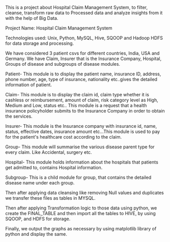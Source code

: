 This is a project about Hospital Claim Management System, to filter, cleanse, transform raw data to Processed data and analyze insights from it with the help of Big Data.

Project Name: Hospital Claim Management System

Technologies used: Unix, Python, MySQL, Hive, SQOOP and Hadoop HDFS for data storage and processing.

We have considered 3 patient csvs for different countries, India, USA and Germany. We have Claim, Insurer that is the Insurance Company, Hospital, Groups of disease and subgroups of disease modules.

Patient- This module is to display the patient name, insurance ID, address, phone number, age, type of insurance, nationality etc..gives the detailed information of patient.

Claim- This module is to display the claim id, claim type whether it is cashless or reimbursement, amount of claim, risk category level as High, Medium and Low, status etc.. This module is a request that a health insurance policyholder submits to the Insurance Company in order to obtain the services.

Insurer- This module is the Insurance company with insurance id, name, status, effective dates, insurance amount etc...This module is used to pay for the patient's healthcare cost according to the claim.

Group- This module will summarise the various disease parent type for every claim. Like Accidental, surgery etc.

Hospital- This module holds information about the hospitals that patients get admitted to, contains Hospital information.

Subgroup- This is a child module for group, that contains the detailed disease name under each group.

Then after applying data cleansing like removing Null values and duplicates we transfer these files as tables in MYSQL.

Then after applying Transformation logic to those data using python, we create the FINAL_TABLE and then import all the tables to HIVE, by using SQOOP, and HDFS for storage.

Finally, we output the graphs as necessary by using matplotlib library of python and display the same.
